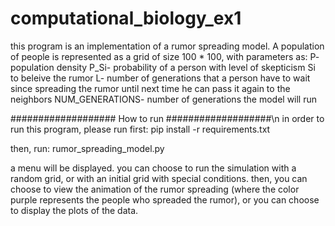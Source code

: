 # computational_biology_ex1

this program is an implementation of a rumor spreading model. A population of people is represented as a grid of size 100 * 100, with parameters as:
P- population density
P_Si- probability of a person with level of skepticism Si to beleive the rumor
L- number of generations that a person have to wait since spreading the rumor until next time he can pass it again to the neighbors
NUM_GENERATIONS- number of generations the model will run


################### How to run ###################\n
in order to run this program, please run first:
pip install -r requirements.txt

then, run:
rumor_spreading_model.py

a menu will be displayed. you can choose to run the simulation with a random grid, or with an initial grid with special conditions.
then, you can choose to view the animation of the rumor spreading (where the color purple represents the people who spreaded the rumor),
or you can choose to display the plots of the data.
